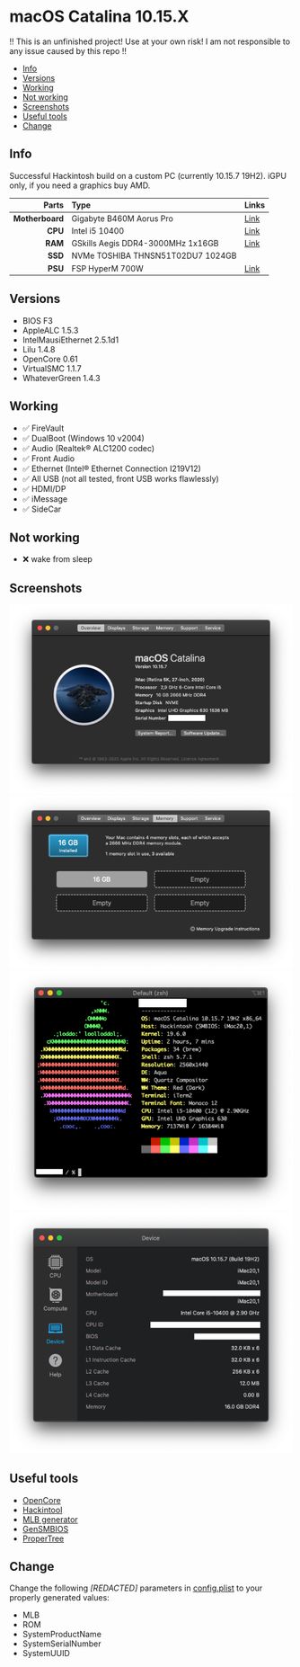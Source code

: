 # macOS Catalina 10.15.X
:bangbang: This is an unfinished project! Use at your own risk! I am not responsible to any issue caused by this repo :bangbang:

  - [Info](#info)
  - [Versions](#versions)
  - [Working](#working)
  - [Not working](#not-working)
  - [Screenshots](#screenshots)
  - [Useful tools](#useful-tools)
  - [Change](#change)

## Info

 Successful Hackintosh build on a custom PC (currently 10.15.7 19H2). iGPU only, if you need a graphics buy AMD.

Parts|Type|Links|
--:|:--|:--|
**Motherboard**|Gigabyte B460M Aorus Pro|[Link](https://www.gigabyte.com/Motherboard/B460M-AORUS-PRO-rev-10#kf)
**CPU**|Intel i5 10400|[Link](https://ark.intel.com/content/www/us/en/ark/products/199271/intel-core-i5-10400-processor-12m-cache-up-to-4-30-ghz.html)
**RAM**|GSkills Aegis DDR4-3000MHz 1x16GB |[Link](https://www.gskill.com/product/165/185/1535968303/F4-3000C16S-16GISBAegis-DDR4DDR4-3000MHz-CL16-18-18-38-1.35V16GB-(1x16GB))
**SSD**|NVMe TOSHIBA THNSN51T02DU7 1024GB||
**PSU**|FSP HyperM 700W|[Link]()

## Versions
- BIOS F3
- AppleALC 1.5.3
- IntelMausiEthernet 2.5.1d1
- Lilu 1.4.8
- OpenCore 0.61
- VirtualSMC 1.1.7
- WhateverGreen 1.4.3

## Working
- :white_check_mark: FireVault
- :white_check_mark: DualBoot (Windows 10 v2004)
- :white_check_mark: Audio (Realtek® ALC1200 codec)
- :white_check_mark: Front Audio
- :white_check_mark: Ethernet (Intel® Ethernet Connection I219V12)
- :white_check_mark: All USB (not all tested, front USB works flawlessly)
- :white_check_mark: HDMI/DP
- :white_check_mark: iMessage
- :white_check_mark: SideCar

## Not working
- :x: wake from sleep
## Screenshots
![about](/images/about.png "About") 
![memory](/images/memory.png "Memory") 
![neofetch](/images/neofetch.png "neofetch") 
![geekbench](/images/geekbench-device.png "Geekbench") 

## Useful tools
- [OpenCore](https://github.com/acidanthera/OpenCorePkg)
- [Hackintool](https://github.com/headkaze/Hackintool)
- [MLB generator](https://gist.github.com/graphis/688e2caa200d2b4182f7b9cc20a14731)
- [GenSMBIOS](https://github.com/corpnewt/GenSMBIOS)
- [ProperTree](https://github.com/corpnewt/ProperTree)

## Change
Change the following *[REDACTED]* parameters in [config.plist](/EFI/OC/config.plist) to your properly generated values:
- MLB
- ROM
- SystemProductName
- SystemSerialNumber
- SystemUUID